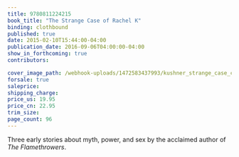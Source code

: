 ```yaml
---
title: 9780811224215
book_title: "The Strange Case of Rachel K"
binding: clothbound
published: true
date: 2015-02-10T15:44:00-04:00
publication_date: 2016-09-06T04:00:00-04:00
show_in_forthcoming: true
contributors:

cover_image_path: /webhook-uploads/1472583437993/kushner_strange_case_cover.jpg
forsale: true
saleprice:
shipping_charge:
price_us: 19.95
price_cn: 22.95
trim_size:
page_count: 96
---
```

Three early stories about myth, power, and sex by the acclaimed author of _The Flamethrowers_.

